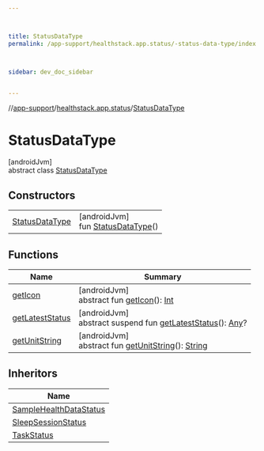 ```yaml
---



title: StatusDataType
permalink: /app-support/healthstack.app.status/-status-data-type/index.html



sidebar: dev_doc_sidebar


---
```




//[app-support](/app-support.html)/[healthstack.app.status](../index.html)/[StatusDataType](index.html)



# StatusDataType



[androidJvm]\
abstract class [StatusDataType](index.html)



## Constructors


| | |
|---|---|
| [StatusDataType](-status-data-type.html) | [androidJvm]<br>fun [StatusDataType](-status-data-type.html)() |


## Functions


| Name | Summary |
|---|---|
| [getIcon](get-icon.html) | [androidJvm]<br>abstract fun [getIcon](get-icon.html)(): [Int](https://kotlinlang.org/api/latest/jvm/stdlib/kotlin/-int/index.html) |
| [getLatestStatus](get-latest-status.html) | [androidJvm]<br>abstract suspend fun [getLatestStatus](get-latest-status.html)(): [Any](https://kotlinlang.org/api/latest/jvm/stdlib/kotlin/-any/index.html)? |
| [getUnitString](get-unit-string.html) | [androidJvm]<br>abstract fun [getUnitString](get-unit-string.html)(): [String](https://kotlinlang.org/api/latest/jvm/stdlib/kotlin/-string/index.html) |


## Inheritors


| Name |
|---|
| [SampleHealthDataStatus](../-sample-health-data-status/index.html) |
| [SleepSessionStatus](../-sleep-session-status/index.html) |
| [TaskStatus](../-task-status/index.html) |



